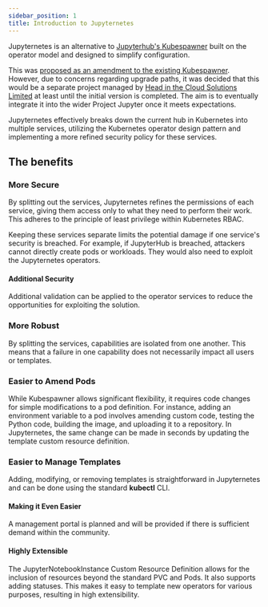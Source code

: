 ```yaml
---
sidebar_position: 1
title: Introduction to Jupyternetes
---
```


Jupyternetes is an alternative to [Jupyterhub's Kubespawner](https://github.com/jupyterhub/kubespawner) built on the operator model and designed to simplify configuration.

This was [proposed as an amendment to the existing Kubespawner](https://github.com/jupyterhub/kubespawner/issues/839#issuecomment-2102164475). However, due to concerns regarding upgrade paths, it was decided that this would be a separate project managed by [Head in the Cloud Solutions Limited](https://www.headinthecloudsolutions.co.uk/) at least until the initial version is completed. The aim is to eventually integrate it into the wider Project Jupyter once it meets expectations.

Jupyternetes effectively breaks down the current hub in Kubernetes into multiple services, utilizing the Kubernetes operator design pattern and implementing a more refined security policy for these services.

## The benefits

### More Secure
By splitting out the services, Jupyternetes refines the permissions of each service, giving them access only to what they need to perform their work. This adheres to the principle of least privilege within Kubernetes RBAC.

Keeping these services separate limits the potential damage if one service's security is breached. For example, if JupyterHub is breached, attackers cannot directly create pods or workloads. They would also need to exploit the Jupyternetes operators.

#### Additional Security
Additional validation can be applied to the operator services to reduce the opportunities for exploiting the solution.

### More Robust
By splitting the services, capabilities are isolated from one another. This means that a failure in one capability does not necessarily impact all users or templates.

### Easier to Amend Pods
While Kubespawner allows significant flexibility, it requires code changes for simple modifications to a pod definition. For instance, adding an environment variable to a pod involves amending custom code, testing the Python code, building the image, and uploading it to a repository. In Jupyternetes, the same change can be made in seconds by updating the template custom resource definition.

### Easier to Manage Templates
Adding, modifying, or removing templates is straightforward in Jupyternetes and can be done using the standard **kubectl** CLI.

#### Making it Even Easier
A management portal is planned and will be provided if there is sufficient demand within the community.

#### Highly Extensible
The JupyterNotebookInstance Custom Resource Definition allows for the inclusion of resources beyond the standard PVC and Pods. It also supports adding statuses. This makes it easy to template new operators for various purposes, resulting in high extensibility.
